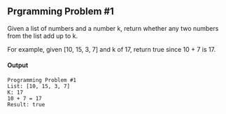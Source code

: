 Prgramming Problem #1
-

Given a list of numbers and a number k, return whether any two numbers from the list add up to k.

For example, given [10, 15, 3, 7] and k of 17, return true since 10 + 7 is 17.

#### Output

```
Programming Problem #1
List: [10, 15, 3, 7]
K: 17
10 + 7 = 17
Result: true
```
